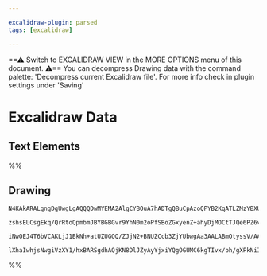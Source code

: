 ```yaml
---

excalidraw-plugin: parsed
tags: [excalidraw]

---
```

==⚠  Switch to EXCALIDRAW VIEW in the MORE OPTIONS menu of this document. ⚠== You can decompress Drawing data with the command palette: 'Decompress current Excalidraw file'. For more info check in plugin settings under 'Saving'


# Excalidraw Data

## Text Elements
%%
## Drawing
```compressed-json
N4KAkARALgngDgUwgLgAQQQDwMYEMA2AlgCYBOuA7hADTgQBuCpAzoQPYB2KqATLZMzYBXUtiRoIACyhQ4zZAHoFAc0JRJQgEYA6bGwC2CgF7N6hbEcK4OCtptbErHALRY8RMpWdx8Q1TdIEfARcZgRmBShcZQUebQBObR4aOiCEfQQOKGZuAG0AXX4IXDg4AGUoqHFUUDBIdXTqiGJcUgBrFLqGQgQKACFcbDblUmEOYgBhNnw2Um4IAGIAMxXV

zshsEUCsgEkq/QrRtoQpmbmJBYBGBGvr9YhN0m2oPfSBoZGxyenZ+ahyDjMOCtTJQe6PZ6vfQAMUI+HwFRgwXmgg84K2oKhhzYxwA6iR1Nw+OANhjdvtscdEciJKiSOinpj9gAlYTKSQccI5NCXfikxnk9IAeWB2DUMG4lwADFK+Q8yS99tDOFBobh9HCJWgAKxyiFM9LKrJlQhGao8WUk+UCxXpAAqWCgAEEiMouBJgkswXqFVioqRnU82BRJCF

iNwOEJ4T6bVCAKLjJ1BkNh+atUZUGOQ/ZJjN2+BNUZCcb3ZjYUbwgAa3AALABmOtyssV/AATVrUpr2jrAHYABzxKUANh4uqtRjYBm4tS69AIQmqlxJAF8swb9Kzi8ROcxuegiyW5SMSCazUTLV1j8QKgg4Nwx5fSCQALJsYgIBO4TTBcNoJYEMIjyfb4zmnElID6aZf33ZRNFwAAKHhLh7aheGQ1CkJQ1ApW0bUAEp1kgZkEGUKNWnmUhYIQng61

lXhaIwhjsNwgiVzXY1/hxBARSgdhAQjKN8DlJZyAyYjxiYQgOGUMC6kgTIvx/bh/gXPkNiIO80BUhA1IgDh1WqbTdOEKAiE5ZTSAXNirTsAArBBsGyMp9LgV930/b8EGg/98EAq1Bl4xg7UnfBZK6WBEBRNJHL4wj5WYKADHzSK0EjaNwIgGYhi87gfL8uTMtCZ0YqCkKBPhFdwFXOgljhcJp2XEBlyAA===
```
%%